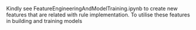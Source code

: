 Kindly see FeatureEngineeringAndModelTraining.ipynb to create new features that are related with rule implementation. To utilise these features in building and training models
